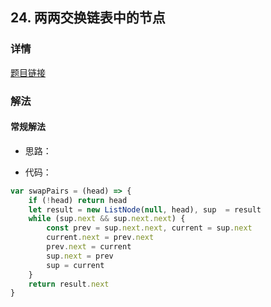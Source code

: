 ## 24. 两两交换链表中的节点

### 详情

[题目链接](https://programmercarl.com/0024.%E4%B8%A4%E4%B8%A4%E4%BA%A4%E6%8D%A2%E9%93%BE%E8%A1%A8%E4%B8%AD%E7%9A%84%E8%8A%82%E7%82%B9.html#%E7%AE%97%E6%B3%95%E5%85%AC%E5%BC%80%E8%AF%BE)

### 解法

#### 常规解法

- 思路：

- 代码：

```js
var swapPairs = (head) => {
    if (!head) return head
    let result = new ListNode(null, head), sup  = result
    while (sup.next && sup.next.next) {
        const prev = sup.next.next, current = sup.next
        current.next = prev.next
        prev.next = current
        sup.next = prev
        sup = current
    }
    return result.next
}
```